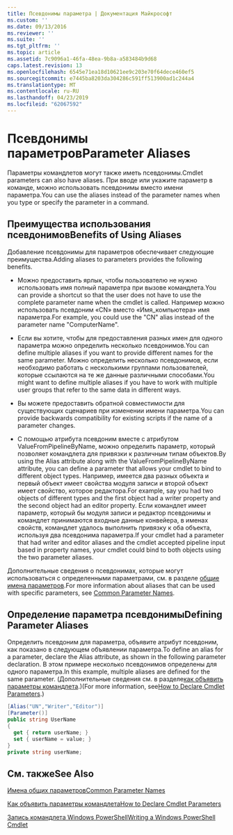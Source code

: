 ```yaml
---
title: Псевдонимы параметра | Документация Майкрософт
ms.custom: ''
ms.date: 09/13/2016
ms.reviewer: ''
ms.suite: ''
ms.tgt_pltfrm: ''
ms.topic: article
ms.assetid: 7c9096a1-46fa-48ea-9b8a-a583484b9d68
caps.latest.revision: 13
ms.openlocfilehash: 6545e71ea18d10621ee9c203e70f64dece460ef5
ms.sourcegitcommit: e7445ba8203da304286c591ff513900ad1c244a4
ms.translationtype: MT
ms.contentlocale: ru-RU
ms.lasthandoff: 04/23/2019
ms.locfileid: "62067592"
---
```

# <a name="parameter-aliases"></a><span data-ttu-id="fa4d6-102">Псевдонимы параметров</span><span class="sxs-lookup"><span data-stu-id="fa4d6-102">Parameter Aliases</span></span>

<span data-ttu-id="fa4d6-103">Параметры командлетов могут также иметь псевдонимы.</span><span class="sxs-lookup"><span data-stu-id="fa4d6-103">Cmdlet parameters can also have aliases.</span></span> <span data-ttu-id="fa4d6-104">При вводе или укажите параметр в команде, можно использовать псевдонимы вместо имени параметра.</span><span class="sxs-lookup"><span data-stu-id="fa4d6-104">You can use the aliases instead of the parameter names when you type or specify the parameter in a command.</span></span>

## <a name="benefits-of-using-aliases"></a><span data-ttu-id="fa4d6-105">Преимущества использования псевдонимов</span><span class="sxs-lookup"><span data-stu-id="fa4d6-105">Benefits of Using Aliases</span></span>

<span data-ttu-id="fa4d6-106">Добавление псевдонимы для параметров обеспечивает следующие преимущества.</span><span class="sxs-lookup"><span data-stu-id="fa4d6-106">Adding aliases to parameters provides the following benefits.</span></span>

- <span data-ttu-id="fa4d6-107">Можно предоставить ярлык, чтобы пользователю не нужно использовать имя полный параметра при вызове командлета.</span><span class="sxs-lookup"><span data-stu-id="fa4d6-107">You can provide a shortcut so that the user does not have to use the complete parameter name when the cmdlet is called.</span></span> <span data-ttu-id="fa4d6-108">Например можно использовать псевдоним «CN» вместо «Имя_компьютера» имя параметра.</span><span class="sxs-lookup"><span data-stu-id="fa4d6-108">For example, you could use the "CN" alias instead of the parameter name "ComputerName".</span></span>

- <span data-ttu-id="fa4d6-109">Если вы хотите, чтобы для предоставления разных имен для одного параметра можно определить несколько псевдонимов.</span><span class="sxs-lookup"><span data-stu-id="fa4d6-109">You can define multiple aliases if you want to provide different names for the same parameter.</span></span> <span data-ttu-id="fa4d6-110">Можно определить несколько псевдонимов, если необходимо работать с несколькими группами пользователей, которые ссылаются на те же данные различными способами.</span><span class="sxs-lookup"><span data-stu-id="fa4d6-110">You might want to define multiple aliases if you have to work with multiple user groups that refer to the same data in different ways.</span></span>

- <span data-ttu-id="fa4d6-111">Вы можете предоставить обратной совместимости для существующих сценариев при изменении имени параметра.</span><span class="sxs-lookup"><span data-stu-id="fa4d6-111">You can provide backwards compatibility for existing scripts if the name of a parameter changes.</span></span>

- <span data-ttu-id="fa4d6-112">С помощью атрибута псевдоним вместе с атрибутом ValueFromPipelineByName, можно определить параметр, который позволяет командлета для привязки к различным типам объектов.</span><span class="sxs-lookup"><span data-stu-id="fa4d6-112">By using the Alias attribute along with the ValueFromPipelineByName attribute, you can define a parameter that allows your cmdlet to bind to different object types.</span></span> <span data-ttu-id="fa4d6-113">Например, имеется два разных объекта и первый объект имеет свойства модуля записи и второй объект имеет свойство, которое редактора.</span><span class="sxs-lookup"><span data-stu-id="fa4d6-113">For example, say you had two objects of different types and the first object had a writer property and the second object had an editor property.</span></span> <span data-ttu-id="fa4d6-114">Если командлет имеет параметр, который бы модуля записи и редактор псевдонимы и командлет принимаются входные данные конвейера, в именах свойств, командлет удалось выполнить привязку к оба объекта, используя два псевдонима параметра.</span><span class="sxs-lookup"><span data-stu-id="fa4d6-114">If your cmdlet had a parameter that had writer and editor aliases and the cmdlet accepted pipeline input based in property names, your cmdlet could bind to both objects using the two parameter aliases.</span></span>

<span data-ttu-id="fa4d6-115">Дополнительные сведения о псевдонимах, которые могут использоваться с определенными параметрами, см. в разделе [общие имена параметров](./common-parameter-names.md).</span><span class="sxs-lookup"><span data-stu-id="fa4d6-115">For more information about aliases that can be used with specific parameters, see [Common Parameter Names](./common-parameter-names.md).</span></span>

## <a name="defining-parameter-aliases"></a><span data-ttu-id="fa4d6-116">Определение параметра псевдонимы</span><span class="sxs-lookup"><span data-stu-id="fa4d6-116">Defining Parameter Aliases</span></span>

<span data-ttu-id="fa4d6-117">Определить псевдоним для параметра, объявите атрибут псевдоним, как показано в следующем объявлении параметра.</span><span class="sxs-lookup"><span data-stu-id="fa4d6-117">To define an alias for a parameter, declare the Alias attribute, as shown in the following parameter declaration.</span></span> <span data-ttu-id="fa4d6-118">В этом примере несколько псевдонимов определены для одного параметра.</span><span class="sxs-lookup"><span data-stu-id="fa4d6-118">In this example, multiple aliases are defined for the same parameter.</span></span> <span data-ttu-id="fa4d6-119">(Дополнительные сведения см. в разделе[как объявить параметры командлета](./how-to-declare-cmdlet-parameters.md).)</span><span class="sxs-lookup"><span data-stu-id="fa4d6-119">(For more information, see[How to Declare Cmdlet Parameters](./how-to-declare-cmdlet-parameters.md).)</span></span>

```csharp
[Alias("UN","Writer","Editor")]
[Parameter()]
public string UserName
{
  get { return userName; }
  set { userName = value; }
}
private string userName;
```

## <a name="see-also"></a><span data-ttu-id="fa4d6-120">См. также</span><span class="sxs-lookup"><span data-stu-id="fa4d6-120">See Also</span></span>

[<span data-ttu-id="fa4d6-121">Имена общих параметров</span><span class="sxs-lookup"><span data-stu-id="fa4d6-121">Common Parameter Names</span></span>](./common-parameter-names.md)

[<span data-ttu-id="fa4d6-122">Как объявить параметры командлета</span><span class="sxs-lookup"><span data-stu-id="fa4d6-122">How to Declare Cmdlet Parameters</span></span>](./how-to-declare-cmdlet-parameters.md)

[<span data-ttu-id="fa4d6-123">Запись командлета Windows PowerShell</span><span class="sxs-lookup"><span data-stu-id="fa4d6-123">Writing a Windows PowerShell Cmdlet</span></span>](./writing-a-windows-powershell-cmdlet.md)
